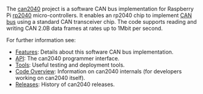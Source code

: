 

The [can2040](https://github.com/KevinOConnor/can2040.git) project is a software CAN bus implementation for Raspberry
Pi [rp2040](https://www.raspberrypi.com/products/rp2040/)
micro-controllers.  It enables an rp2040 chip to implement
[CAN bus](https://en.wikipedia.org/wiki/CAN_bus) using a standard CAN
transceiver chip.  The code supports reading and writing CAN 2.0B data
frames at rates up to 1Mbit per second.

For further information see:
- [Features](docs/Features.md): Details about this software CAN bus
  implementation.
- [API](docs/API.md): The can2040 programmer interface.
- [Tools](docs/Tools.md): Useful testing and deployment tools.
- [Code Overview](docs/Code_Overview.md): Information on can2040
  internals (for developers working on can2040 itself).
- [Releases](docs/Releases.md): History of can2040 releases.
